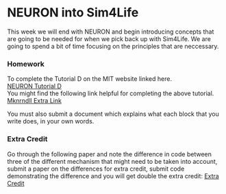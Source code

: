 # NEURON into Sim4Life
This week we will end with NEURON and begin introducing concepts that are going to be needed for when we pick back up with Sim4Life. We are going to spend a bit of time focusing on the principles that are neccessary. 

### Homework
To complete the Tutorial D on the MIT website linked here. <br>
<a href="http://web.mit.edu/neuron_v7.4/nrntuthtml/tutorial/tutD.html">NEURON Tutorial D</a><br>
You might find the following link helpful for completing the above tutorial. <br>
<a href="https://www.neuron.yale.edu/neuron/static/docs/nmodl/mswin.html">Mknrndll Extra Link</a><br>

You must also submit a document which explains what each block that you write does, in your own words. 

### Extra Credit
Go through the following paper and note the difference in code between three of the different mechanism that might need to be taken into account, submit a paper on the differences for extra credit, submit code demonstrating the difference and you will get double the extra credit:
<a href="https://www.neuron.yale.edu/neuron/static/papers/nc2000/nmodl400.pdf">Extra Credit</a><br>
